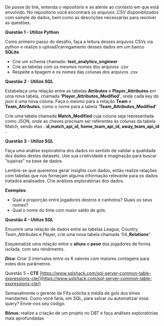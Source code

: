 De posse do link, entenda o repositório e se atente ao contexto em que está envolvido. No repositório você encontrará os arquivos .CSV disponiblizados com sample de dados, bem como as descrições necessárias para resolver as questões.

**Questão 1 - Utilize Python**

Como primeiro passo do desafio, faça a leitura desses arquivos CSVs via python e realize o upload/carregamento desses dados em um banco **SQLite**.

- Crie um schema chamado: **test_analytics_engineer**
- Crie as tabelas com os mesmos nomes dos arquivos .csv
- Respeite a tipagem e os nomes das colunas dos arquivos .csv

**Questão 2 - Utilize SQL**

Estabeleça uma relação entre as tabelas **Atributes** e  **Player_Attributes** em uma nova tabela, chamada **‘Player_Attributes_Modified’**, onde cada key do json é uma nova coluna. Faça o mesmo para a relação **Team** e **Team_Attributes**, como o nome para a tabela **‘Team_Attributes_Modified’**

Crie uma tabela chamada **Match_Modified** cuja coluna seja representada como JSON, onde as chaves precisam ser referentes às colunas da tabela Match, sendo elas : i**d,match_api_id, home_team_api_id, away_team_api_id .**

**Questão 3 - Utilize SQL**

Faça uma análise exploratória dos dados no sentido de validar a qualidade dos dados destes datasets. Use sua criatividade e imaginação para buscar “sujeiras” na base de dados.

Lembre-se que queremos gerar insights com dados, então realize relações com tabelas que nos forneçam alguma informação relevante para os dados tratados analisados. Crie análises exploratórias dos dados.

**Exemplos**: 

- Qual a proporção entre jogadores destros e canhotos? Quais os seus nomes?
- Qual o nome do time com maior saldo de gols.

**Questão 4 - Utilize SQL**

Encontre uma relação de dados entre as tabelas League, Country, Team_Attributes e Player, crie uma nova tabela chamada ‘04_**Relations’**

Esquematize uma relação entre a **altura** e **peso** dos jogadores de forma isolada, com seu rendimento. 

***Dica***: Criar 3 intervalos entre os 6 valores com maiores contagens para estes dois parâmetros.

Questão 5 **- CTE**
[https://www.sqlshack.com/sql-server-common-table-expressions-cte/](https://www.sqlshack.com/sql-server-common-table-expressions-cte/)

Semanalmente o gerente de Fifa solicita a média de gols dos times mandantes. Como você faria, em SQL, para salvar ou automatizar essa query? Envie-nos seu código.

**Bônus**: realize a criação de um projeto no DBT e faça análises exploratórias mais aprofundadas